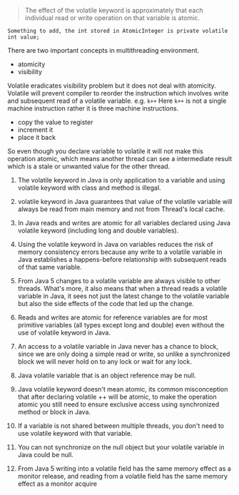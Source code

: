 
> The effect of the volatile keyword is approximately that each individual read or write operation on that variable is atomic.

```
Something to add, the int stored in AtomicInteger is private volatile int value;
```
There are two important concepts in multithreading environment.
- atomicity
- visibility

Volatile eradicates visibility problem but it does not deal with atomicity. Volatile will prevent compiler to reorder the instruction which involves write and subsequent read of a volatile variable. e.g. `k++` Here `k++` is not a single machine instruction rather it is three machine instructions.
* copy the value to register
* increment it
* place it back

So even though you declare variable to volatile it will not make this operation atomic, which means another thread can see a intermediate result which is a stale or unwanted value for the other thread.








1. The volatile keyword in Java is only application to a variable and using volatile keyword with class and method is illegal.
2. volatile keyword in Java guarantees that value of the volatile variable will always be read from main memory and not from Thread's local cache.
3. In Java reads and writes are atomic for all variables declared using Java volatile keyword (including long and double variables).
4. Using the volatile keyword in Java on variables reduces the risk of memory consistency errors because any write to a volatile variable in Java establishes a happens-before relationship with subsequent reads of that same variable.
5. From Java 5 changes to a volatile variable are always visible to other threads. What's more, it also means that when a thread reads a volatile variable in Java, it sees not just the latest change to the volatile variable but also the side effects of the code that led up the change.
6. Reads and writes are atomic for reference variables are for most primitive variables (all types except long and double) even without the use of volatile keyword in Java.
7. An access to a volatile variable in Java never has a chance to block, since we are only doing a simple read or write, so unlike a synchronized block we will never hold on to any lock or wait for any lock.
8. Java volatile variable that is an object reference may be null.
9. Java volatile keyword doesn't mean atomic, its common misconception that after declaring volatile ++ will be atomic, to make the operation atomic you still need to ensure exclusive access using synchronized method or block in Java.
10. If a variable is not shared between multiple threads, you don't need to use volatile keyword with that variable.
11. You can not synchronize on the null object but your volatile variable in Java could be null.

12. From Java 5 writing into a volatile field has the same memory effect as a monitor release, and reading from a volatile field has the same memory effect as a monitor acquire
